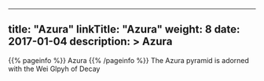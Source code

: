 
---
title: "Azura"
linkTitle: "Azura"
weight: 8
date: 2017-01-04
description: >
 Azura
---

{{% pageinfo %}}
Azura
{{% /pageinfo %}}
The Azura pyramid is adorned with the Wei Glpyh of Decay
